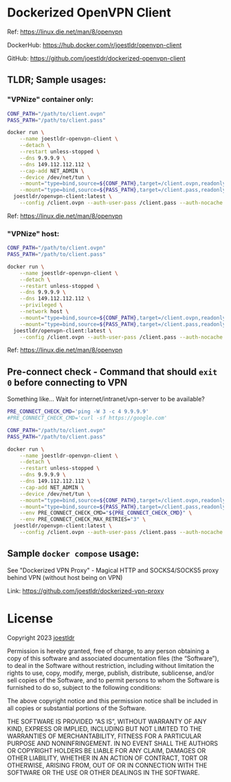 # Dockerized OpenVPN Client

Ref: https://linux.die.net/man/8/openvpn

DockerHub: https://hub.docker.com/r/joestldr/openvpn-client

GitHub: https://github.com/joestldr/dockerized-openvpn-client

## TLDR; Sample usages:

### "VPNize" container only:

```bash
CONF_PATH="/path/to/client.ovpn"
PASS_PATH="/path/to/client.pass"

docker run \
    --name joestldr-openvpn-client \
    --detach \
    --restart unless-stopped \
    --dns 9.9.9.9 \
    --dns 149.112.112.112 \
    --cap-add NET_ADMIN \
    --device /dev/net/tun \
    --mount="type=bind,source=${CONF_PATH},target=/client.ovpn,readonly" \
    --mount="type=bind,source=${PASS_PATH},target=/client.pass,readonly" \
  joestldr/openvpn-client:latest \
    --config /client.ovpn --auth-user-pass /client.pass --auth-nocache
```
Ref: https://linux.die.net/man/8/openvpn

### "VPNize" host:

```bash
CONF_PATH="/path/to/client.ovpn"
PASS_PATH="/path/to/client.pass"

docker run \
    --name joestldr-openvpn-client \
    --detach \
    --restart unless-stopped \
    --dns 9.9.9.9 \
    --dns 149.112.112.112 \
    --privileged \
    --network host \
    --mount="type=bind,source=${CONF_PATH},target=/client.ovpn,readonly" \
    --mount="type=bind,source=${PASS_PATH},target=/client.pass,readonly" \
  joestldr/openvpn-client:latest \
    --config /client.ovpn --auth-user-pass /client.pass --auth-nocache
```
Ref: https://linux.die.net/man/8/openvpn

## Pre-connect check - Command that should `exit 0` before connecting to VPN

Something like... Wait for internet/intranet/vpn-server to be available?

```bash
PRE_CONNECT_CHECK_CMD='ping -W 3 -c 4 9.9.9.9'
#PRE_CONNECT_CHECK_CMD='curl -sf https://google.com'

CONF_PATH="/path/to/client.ovpn"
PASS_PATH="/path/to/client.pass"

docker run \
    --name joestldr-openvpn-client \
    --detach \
    --restart unless-stopped \
    --dns 9.9.9.9 \
    --dns 149.112.112.112 \
    --cap-add NET_ADMIN \
    --device /dev/net/tun \
    --mount="type=bind,source=${CONF_PATH},target=/client.ovpn,readonly" \
    --mount="type=bind,source=${PASS_PATH},target=/client.pass,readonly" \
    --env PRE_CONNECT_CHECK_CMD="${PRE_CONNECT_CHECK_CMD}" \
    --env PRE_CONNECT_CHECK_MAX_RETRIES="3" \
  joestldr/openvpn-client:latest \
    --config /client.ovpn --auth-user-pass /client.pass --auth-nocache
```

## Sample `docker compose` usage:

See "Dockerized VPN Proxy" - Magical HTTP and SOCKS4/SOCKS5 proxy behind VPN (without host being on VPN)

Link: https://github.com/joestldr/dockerized-vpn-proxy

# License

Copyright 2023 [joestldr](https://joestldr.com)

Permission is hereby granted, free of charge, to any person obtaining a copy of this software and associated documentation files (the “Software”), to deal in the Software without restriction, including without limitation the rights to use, copy, modify, merge, publish, distribute, sublicense, and/or sell copies of the Software, and to permit persons to whom the Software is furnished to do so, subject to the following conditions:

The above copyright notice and this permission notice shall be included in all copies or substantial portions of the Software.

THE SOFTWARE IS PROVIDED “AS IS”, WITHOUT WARRANTY OF ANY KIND, EXPRESS OR IMPLIED, INCLUDING BUT NOT LIMITED TO THE WARRANTIES OF MERCHANTABILITY, FITNESS FOR A PARTICULAR PURPOSE AND NONINFRINGEMENT. IN NO EVENT SHALL THE AUTHORS OR COPYRIGHT HOLDERS BE LIABLE FOR ANY CLAIM, DAMAGES OR OTHER LIABILITY, WHETHER IN AN ACTION OF CONTRACT, TORT OR OTHERWISE, ARISING FROM, OUT OF OR IN CONNECTION WITH THE SOFTWARE OR THE USE OR OTHER DEALINGS IN THE SOFTWARE.
